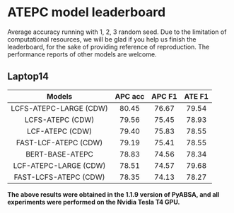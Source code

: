 # ATEPC model leaderboard

Average accuracy running with 1, 2, 3 random seed. Due to the limitation of computational resources, we will be glad if
you help us finish the leaderboard, for the sake of providing reference of reproduction. The performance reports of
other models are welcome.

## Laptop14 
|         Models       | APC acc |  APC F1 | ATE F1 | 
| :------------------: | :------------: | :-----------: |:------------:|
| LCFS-ATEPC-LARGE (CDW)|    80.45       |      76.67    |    79.54     |
| LCFS-ATEPC (CDW)|    79.56     |     75.45    |    78.93     |
| LCF-ATEPC (CDW)|    79.40      |      75.83    |    78.55     |
| FAST-LCF-ATEPC (CDW)|    79.19      |      75.41    |    78.55     |
| BERT-BASE-ATEPC|    78.83      |      74.56    |    78.34     |
| LCF-ATEPC-LARGE (CDW)|    78.51      |      74.57    |    79.68     |
| FAST-LCFS-ATEPC (CDW)|    78.35      |      74.13    |    78.27    |
**The above results were obtained in the 1.1.9 version of PyABSA, and all experiments were performed on the Nvidia
Tesla T4 GPU.**